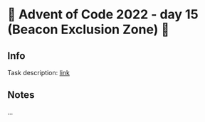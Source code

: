 # 🎄 Advent of Code 2022 - day 15 (Beacon Exclusion Zone) 🎄

## Info

Task description: [link](https://adventofcode.com/2022/day/15)

## Notes

...
